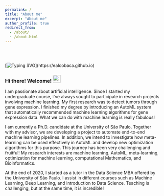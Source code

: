 ```yaml
---
permalink: /
title: "About me"
excerpt: "About me"
author_profile: true
redirect_from: 
  - /about/
  - /about.html
---
```

<br><br>

[![Typing SVG](https://readme-typing-svg.herokuapp.com?color=011B56&size=30&width=500&height=100&lines=Hello!;Ol%C3%A1!;%C2%A1Hola!;Ciao!;Salut!;Kia+ora!;%E3%82%84%E3%81%82;%E4%BD%A0%E5%A5%BD;Nice+to+meet+you!)](https://ealcobaca.github.io)

### Hi there! Welcome! <img src="https://media.giphy.com/media/hvRJCLFzcasrR4ia7z/giphy.gif" width="25px">

I am passionate about artificial intelligence. Since I started my undergraduate course, I've always sought to participate in research projects involving machine learning. My first research was to detect tumors through gene expression. I finished my degree by introducing an AutoML system that automatically recommended machine learning algorithms for gene expression data. What we can do with machine learning is really fabulous!

I am currently a Ph.D. candidate at the University of São Paulo. Together with my advisor, we are developing a project to automate end-to-end machine learning pipelines. In addition, we intend to investigate how meta-learning can be used effectively in AutoML and develop new optimization algorithms for this purpose. This journey has been very challenging and fruitful! My research interests are machine learning, AutoML, meta-learning, optimization for machine learning, computational Mathematics, and Bioinformatics.

At the end of 2020, I started as a tutor in the Data Science MBA offered by the University of São Paulo. I assist in different courses such as Machine Learning, Deep Learning, and Introduction to Data Science. Teaching is challenging, but at the same time, it is incredible!


